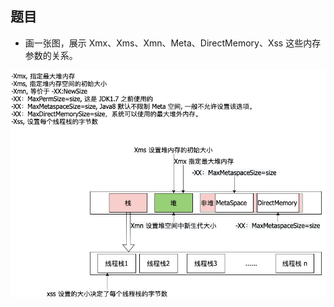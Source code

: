 ## 题目
* 画一张图，展示 Xmx、Xms、Xmn、Meta、DirectMemory、Xss 这些内存参数的关系。


![Content Picture](./imgs/JVM_args_memory_relation.jpg)